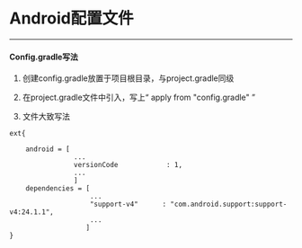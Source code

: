 # Android配置文件

---

#### Config.gradle写法

1. 创建config.gradle放置于项目根目录，与project.gradle同级
2. 在project.gradle文件中引入，写上“ apply from "config.gradle" ”

3. 文件大致写法

```
ext{

    android = [
                ...
                versionCode            : 1,
                ...
                ]
    dependencies = [
                    ...
                    "support-v4"      : "com.android.support:support-v4:24.1.1",
                    ...
                   ]
}
```











